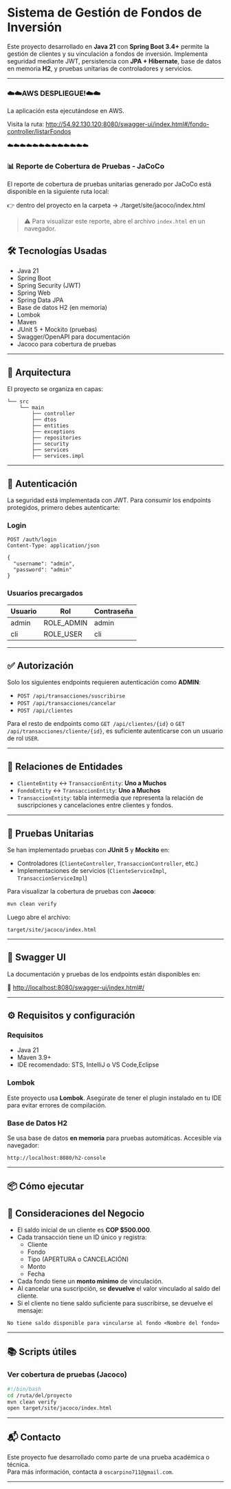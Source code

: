 # Sistema de Gestión de Fondos de Inversión

Este proyecto desarrollado en **Java 21** con **Spring Boot 3.4+** permite la gestión de clientes y su vinculación a fondos de inversión. Implementa seguridad mediante JWT, persistencia con **JPA + Hibernate**, base de datos en memoria **H2**, y pruebas unitarias de controladores y servicios.

---
### ☁️☁️AWS DESPLIEGUE!☁️☁️
La aplicación esta ejecutándose en AWS.

Visita la ruta:
http://54.92.130.120:8080/swagger-ui/index.html#/fondo-controller/listarFondos

☁️☁️☁️☁️☁️☁️☁️☁️☁️☁️☁️☁️☁️
### 📊 Reporte de Cobertura de Pruebas - JaCoCo

El reporte de cobertura de pruebas unitarias generado por JaCoCo está disponible en la siguiente ruta local:

👉 dentro del proyecto en la carpeta -> ./target/site/jacoco/index.html

> ⚠️ Para visualizar este reporte, abre el archivo `index.html` en un navegador.

## 🛠️ Tecnologías Usadas

- Java 21
- Spring Boot
- Spring Security (JWT)
- Spring Web
- Spring Data JPA
- Base de datos H2 (en memoria)
- Lombok
- Maven
- JUnit 5 + Mockito (pruebas)
- Swagger/OpenAPI para documentación
- Jacoco para cobertura de pruebas

---

## 🧩 Arquitectura

El proyecto se organiza en capas:

```
└── src
    └── main
        ├── controller
        ├── dtos
        ├── entities
        ├── exceptions
        ├── repositories
        ├── security
        ├── services
        ├── services.impl

```

---

## 🔐 Autenticación

La seguridad está implementada con JWT. Para consumir los endpoints protegidos, primero debes autenticarte:

### Login

```
POST /auth/login
Content-Type: application/json

{
  "username": "admin",
  "password": "admin"
}
```

### Usuarios precargados

| Usuario | Rol        | Contraseña |
|---------|------------|------------|
| admin   | ROLE_ADMIN | admin      |
| cli     | ROLE_USER  | cli        |

---

## ✅ Autorización

Solo los siguientes endpoints requieren autenticación como **ADMIN**:

- `POST /api/transacciones/suscribirse`
- `POST /api/transacciones/cancelar`
- `POST /api/clientes`

Para el resto de endpoints como `GET /api/clientes/{id}` o `GET /api/transacciones/cliente/{id}`, es suficiente autenticarse con un usuario de rol `USER`.

---

## 🔄 Relaciones de Entidades

- `ClienteEntity` ↔ `TransaccionEntity`: **Uno a Muchos**
- `FondoEntity` ↔ `TransaccionEntity`: **Uno a Muchos**
- `TransaccionEntity`: tabla intermedia que representa la relación de suscripciones y cancelaciones entre clientes y fondos.

---

## 🧪 Pruebas Unitarias

Se han implementado pruebas con **JUnit 5** y **Mockito** en:

- Controladores (`ClienteController`, `TransaccionController`, etc.)
- Implementaciones de servicios (`ClienteServiceImpl`, `TransaccionServiceImpl`)

Para visualizar la cobertura de pruebas con **Jacoco**:

```bash
mvn clean verify
```

Luego abre el archivo:

```
target/site/jacoco/index.html
```

---

## 🧪 Swagger UI

La documentación y pruebas de los endpoints están disponibles en:

📍 [http://localhost:8080/swagger-ui/index.html#/](http://localhost:8080/swagger-ui/index.html#/)

---

## ⚙️ Requisitos y configuración

### Requisitos

- Java 21
- Maven 3.9+
- IDE recomendado: STS, IntelliJ o VS Code,Eclipse

### Lombok

Este proyecto usa **Lombok**. Asegúrate de tener el plugin instalado en tu IDE para evitar errores de compilación.

### Base de Datos H2

Se usa base de datos **en memoria** para pruebas automáticas. Accesible vía navegador:

```
http://localhost:8080/h2-console
```

---

## 📦 Cómo ejecutar



## 🧾 Consideraciones del Negocio

- El saldo inicial de un cliente es **COP $500.000**.
- Cada transacción tiene un ID único y registra:
  - Cliente
  - Fondo
  - Tipo (APERTURA o CANCELACIÓN)
  - Monto
  - Fecha
- Cada fondo tiene un **monto mínimo** de vinculación.
- Al cancelar una suscripción, se **devuelve** el valor vinculado al saldo del cliente.
- Si el cliente no tiene saldo suficiente para suscribirse, se devuelve el mensaje:

```
No tiene saldo disponible para vincularse al fondo <Nombre del fondo>
```

---

## 📚 Scripts útiles

### Ver cobertura de pruebas (Jacoco)

```bash
#!/bin/bash
cd /ruta/del/proyecto
mvn clean verify
open target/site/jacoco/index.html
```

---

## 📬 Contacto

Este proyecto fue desarrollado como parte de una prueba académica o técnica.  
Para más información, contacta a `oscarpino711@gmail.com`.

---
